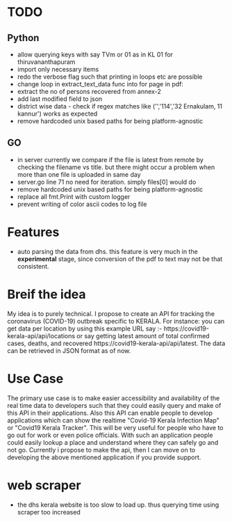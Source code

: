 # TODO
## Python
* allow querying keys with say TVm or 01 as in KL 01 for thiruvananthapuram
* import only necessary items
* redo the verbose flag such that printing in loops etc are possible
* change loop in extract_text_data func into for page in pdf:
* extract the no of persons recovered from annex-2
* add last modified field to json
* district wise data - check if regex matches like ('','114','32 Ernakulam, 11 kannur') works as expected
* remove hardcoded unix based paths for being platform-agnostic
## GO
* in server currently we compare if the file is latest from remote by checking the filename vs title. but there might
    occur a problem when more than one file is uploaded in same day
* server.go line 71 no need for iteration. simply files[0] would do
* remove hardcoded unix based paths for being platform-agnostic
* replace all fmt.Print with custom logger
* prevent writing of color ascii codes to log file

# Features
* auto parsing the data from dhs. this feature is very much in the **experimental** stage, since conversion of the pdf to text may not be that consistent.

# Breif the idea
My idea is to purely technical. I propose to create an API for tracking the coronavirus (COVID-19) outbreak specific to KERALA. For instance: you can get data per location by using this example URL say :-  https://covid19-kerala-api/api/locations or say getting latest amount of total confirmed cases, deaths, and recovered https://covid19-kerala-api/api/latest. The data can be retrieved in JSON format as of now.

# Use Case
The primary use case is to make easier accessibility and availability of the real time data to developers such that they could easily query and make of this API in their applications. Also this API can enable people to develop applications which can show the realtime "Covid-19 Kerala Infection Map" or "Covid19 Kerala Tracker". This will be very useful for people who have to go out for work or even police officials. With such an application people could easily lookup a place and understand where they can safely go and not go. Currently i propose to make the api, then I can move on to developing the above mentioned application if you provide support.

# web scraper
* the dhs kerala website is too slow to load up. thus querying time using scraper too increased